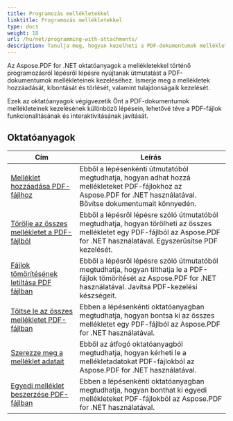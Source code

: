 ```yaml
---
title: Programozás mellékletekkel
linktitle: Programozás mellékletekkel
type: docs
weight: 18
url: /hu/net/programming-with-attachments/
description: Tanulja meg, hogyan kezelheti a PDF-dokumentumok mellékleteit, beleértve azok hozzáadását, kibontását és törlését a PDF-fájlok funkcionalitásának javítása érdekében.
---
```

Az Aspose.PDF for .NET oktatóanyagok a mellékletekkel történő programozásról lépésről lépésre nyújtanak útmutatást a PDF-dokumentumok mellékleteinek kezeléséhez. Ismerje meg a mellékletek hozzáadását, kibontását és törlését, valamint tulajdonságaik kezelését.

Ezek az oktatóanyagok végigvezetik Önt a PDF-dokumentumok mellékleteinek kezelésének különböző lépésein, lehetővé téve a PDF-fájlok funkcionalitásának és interaktivitásának javítását.

## Oktatóanyagok
| Cím | Leírás |
| --- | --- | 
| [Melléklet hozzáadása PDF-fájlhoz](./add-attachment/) | Ebből a lépésenkénti útmutatóból megtudhatja, hogyan adhat hozzá mellékleteket PDF-fájlokhoz az Aspose.PDF for .NET használatával. Bővítse dokumentumait könnyedén. |  
| [Törölje az összes mellékletet a PDF-fájlból](./delete-all-attachments/) | Ebből a lépésről lépésre szóló útmutatóból megtudhatja, hogyan törölheti az összes mellékletet egy PDF-fájlból az Aspose.PDF for .NET használatával. Egyszerűsítse PDF kezelését. |  
| [Fájlok tömörítésének letiltása PDF fájlban](./disable-files-compression/) | Ebből a lépésről lépésre szóló útmutatóból megtudhatja, hogyan tilthatja le a PDF-fájlok tömörítését az Aspose.PDF for .NET használatával. Javítsa PDF-kezelési készségeit. |  
| [Töltse le az összes mellékletet PDF-fájlban](./get-all-the-attachments/) | Ebben a lépésenkénti oktatóanyagban megtudhatja, hogyan bontsa ki az összes mellékletet egy PDF-fájlból az Aspose.PDF for .NET használatával. |  
| [Szerezze meg a melléklet adatait](./get-attachment-info/) | Ebből az átfogó oktatóanyagból megtudhatja, hogyan kérheti le a mellékletadatokat PDF-fájlokból az Aspose.PDF for .NET használatával. |  
| [Egyedi melléklet beszerzése PDF-fájlban](./get-individual-attachment/) | Ebben a lépésenkénti oktatóanyagban megtudhatja, hogyan bonthat ki egyedi mellékleteket PDF-fájlokból az Aspose.PDF for .NET használatával.  |  
